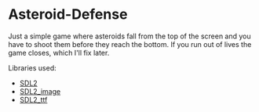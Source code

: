 # Asteroid-Defense

Just a simple game where asteroids fall from the top of the screen and you have to shoot them before they reach the bottom. If you run out of lives the game closes, which I'll fix later.

Libraries used:

- [SDL2](https://www.libsdl.org/index.php)
- [SDL2_image](https://www.libsdl.org/projects/SDL_image/)
- [SDL2_ttf](https://www.libsdl.org/projects/SDL_ttf/)
